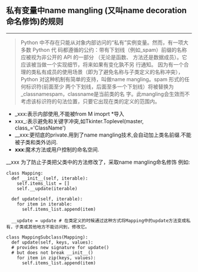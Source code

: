 ## 私有变量中name mangling (又叫name decoration命名修饰)的规则
---
>Python 中不存在只能从对象内部访问的“私有”实例变量。然而，有一项大多数 Python 代
码都遵循的公约：带有下划线（例如_spam）前缀的名称应被视为非公开的 API 的一部分
（无论是函数、 方法还是数据成员）。它应该被当做一个实现细节，将来如果有变化孰不另
行通知。
因为有一个合理的类私有成员的使用场景（即为了避免名称与子类定义的名称冲突），
Python 对这种机制有简单的支持，叫做name mangling。spam 形式的任何标识符(前面至少
两个下划线，后面至多一个下划线）将被替换为_classnamespam，classname是当前类的名
字。此mangling会生效而不考虑该标识符的句法位置，只要它出现在类的定义的范围内。


* _xxx:表示内部使用,不能被from M imoprt *导入
* xxx_:表示避免和关键字冲突,如Tkinter.Toplevel(master, class_='ClassName')
* __xxx:更彻底的private.用到了name mangling技术,会自动加上类名前缀.不能被子类和类外访问.
* __xxx__:魔术方法或用户控制的命名空间.

__xxx
为了防止子类把父类中的方法修改了，采取name mangling命名修饰
例如:
```
class Mapping:
  def __init__(self, iterable):
    self.items_list = []
    self.__update(iterable)
    
  def update(self, iterable):
    for item in iterable:
      self.items_list.append(item)
      
  __update = update # 在类定义的时候通过这种方式将Mapping中的update方法变成私有，子类或其他地方不能访问到，修改它。
  
class MappingSubclass(Mapping):
  def update(self, keys, values):
  # provides new signature for update()
  # but does not break __init__()
    for item in zip(keys, values):
      self.items_list.append(item)
```
